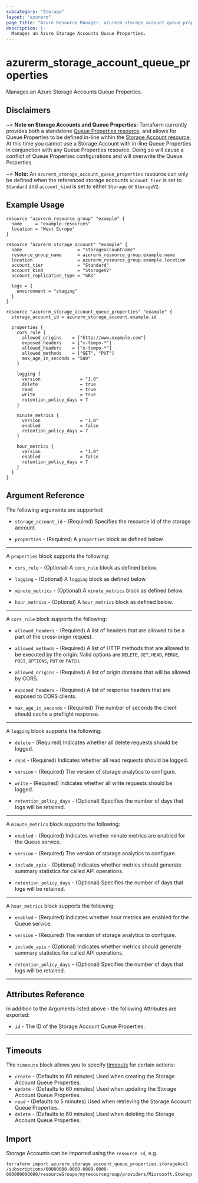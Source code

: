```yaml
---
subcategory: "Storage"
layout: "azurerm"
page_title: "Azure Resource Manager: azurerm_storage_account_queue_properties"
description: |-
  Manages an Azure Storage Accounts Queue Properties.
---
```


# azurerm_storage_account_queue_properties

Manages an Azure Storage Accounts Queue Properties.

## Disclaimers

~> **Note on Storage Accounts and Queue Properties:** Terraform currently provides both a standalone [Queue Properties resource](storage_account_queue_properties.html), and allows for Queue Properties to be defined in-line within the [Storage Account resource](storage_account.html). At this time you cannot use a Storage Account with in-line Queue Properties in conjunction with any Queue Properties resource. Doing so will cause a conflict of Queue Properties configurations and will overwrite the Queue Properties.

~> **Note:** An `azurerm_storage_account_queue_properties` resource can only be defined when the referenced storage accounts `account_tier` is set to `Standard` and `account_kind` is set to either `Storage` or `StorageV2`.

## Example Usage

```hcl
resource "azurerm_resource_group" "example" {
  name     = "example-resources"
  location = "West Europe"
}

resource "azurerm_storage_account" "example" {
  name                     = "storageaccountname"
  resource_group_name      = azurerm_resource_group.example.name
  location                 = azurerm_resource_group.example.location
  account_tier             = "Standard"
  account_kind             = "StorageV2"
  account_replication_type = "GRS"

  tags = {
    environment = "staging"
  }
}

resource "azurerm_storage_account_queue_properties" "example" {
  storage_account_id = azurerm_storage_account.example.id

  properties {
    cors_rule {
      allowed_origins    = ["http://www.example.com"]
      exposed_headers    = ["x-tempo-*"]
      allowed_headers    = ["x-tempo-*"]
      allowed_methods    = ["GET", "PUT"]
      max_age_in_seconds = "500"
    }

    logging {
      version               = "1.0"
      delete                = true
      read                  = true
      write                 = true
      retention_policy_days = 7
    }

    minute_metrics {
      version               = "1.0"
      enabled               = false
      retention_policy_days = 7
    }

    hour_metrics {
      version               = "1.0"
      enabled               = false
      retention_policy_days = 7
    }
  }
}
```

## Argument Reference

The following arguments are supported:

* `storage_account_id` - (Required) Specifies the resource id of the storage account.

* `properties` - (Required) A `properties` block as defined below.

---

A `properties` block supports the following:

* `cors_rule` - (Optional) A `cors_rule` block as defined below.

* `logging` - (Optional) A `logging` block as defined below.

* `minute_metrics` - (Optional) A `minute_metrics` block as defined below.

* `hour_metrics` - (Optional) A `hour_metrics` block as defined below.

---

A `cors_rule` block supports the following:

* `allowed_headers` - (Required) A list of headers that are allowed to be a part of the cross-origin request.

* `allowed_methods` - (Required) A list of HTTP methods that are allowed to be executed by the origin. Valid options are
`DELETE`, `GET`, `HEAD`, `MERGE`, `POST`, `OPTIONS`, `PUT` or `PATCH`.

* `allowed_origins` - (Required) A list of origin domains that will be allowed by CORS.

* `exposed_headers` - (Required) A list of response headers that are exposed to CORS clients.

* `max_age_in_seconds` - (Required) The number of seconds the client should cache a preflight response.

---

A `logging` block supports the following:

* `delete` - (Required) Indicates whether all delete requests should be logged.

* `read` - (Required) Indicates whether all read requests should be logged.

* `version` - (Required) The version of storage analytics to configure.

* `write` - (Required) Indicates whether all write requests should be logged.

* `retention_policy_days` - (Optional) Specifies the number of days that logs will be retained.

---

A `minute_metrics` block supports the following:

* `enabled` - (Required) Indicates whether minute metrics are enabled for the Queue service.

* `version` - (Required) The version of storage analytics to configure.

* `include_apis` - (Optional) Indicates whether metrics should generate summary statistics for called API operations.

* `retention_policy_days` - (Optional) Specifies the number of days that logs will be retained.

---

A `hour_metrics` block supports the following:

* `enabled` - (Required) Indicates whether hour metrics are enabled for the Queue service.

* `version` - (Required) The version of storage analytics to configure.

* `include_apis` - (Optional) Indicates whether metrics should generate summary statistics for called API operations.

* `retention_policy_days` - (Optional) Specifies the number of days that logs will be retained.

---

## Attributes Reference

In addition to the Arguments listed above - the following Attributes are exported:

* `id` - The ID of the Storage Account Queue Properties.

---

## Timeouts

The `timeouts` block allows you to specify [timeouts](https://www.terraform.io/language/resources/syntax#operation-timeouts) for certain actions:

* `create` - (Defaults to 60 minutes) Used when creating the Storage Account Queue Properties.
* `update` - (Defaults to 60 minutes) Used when updating the Storage Account Queue Properties.
* `read` - (Defaults to 5 minutes) Used when retrieving the Storage Account Queue Properties.
* `delete` - (Defaults to 60 minutes) Used when deleting the Storage Account Queue Properties.

## Import

Storage Accounts can be imported using the `resource id`, e.g.

```shell
terraform import azurerm_storage_account_queue_properties.storageAcc1 /subscriptions/00000000-0000-0000-0000-000000000000/resourceGroups/myresourcegroup/providers/Microsoft.Storage/storageAccounts/myaccount
```
